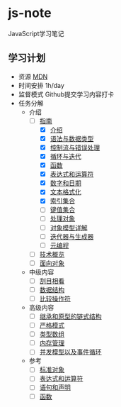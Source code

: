 # js-note
JavaScript学习笔记

## 学习计划

* 资源
[MDN](https://developer.mozilla.org/zh-CN/docs/Web/JavaScript)
* 时间安排
1h/day
* 监督模式
Github提交学习内容打卡
* 任务分解
    - 介绍
        - [ ] [指南](https://developer.mozilla.org/zh-CN/docs/Web/JavaScript/Guide)
            - [x] [介绍](https://developer.mozilla.org/zh-CN/docs/Web/JavaScript/Guide/Introduction)
            - [x] [语法与数据类型](https://developer.mozilla.org/zh-CN/docs/Web/JavaScript/Guide/Grammar_and_types)
            - [x] [控制流与错误处理](https://developer.mozilla.org/zh-CN/docs/Web/JavaScript/Guide/Control_flow_and_error_handling)
            - [x] [循环与迭代](https://developer.mozilla.org/zh-CN/docs/Web/JavaScript/Guide/Loops_and_iteration)
            - [x] [函数](https://developer.mozilla.org/zh-CN/docs/Web/JavaScript/Guide/Functions)
            - [x] [表达式和运算符](https://developer.mozilla.org/zh-CN/docs/Web/JavaScript/Guide/Expressions_and_Operators)
            - [x] [数字和日期](https://developer.mozilla.org/zh-CN/docs/Web/JavaScript/Guide/Numbers_and_dates)
            - [x] [文本格式化](https://developer.mozilla.org/zh-CN/docs/Web/JavaScript/Guide/Text_formatting)
            - [x] [索引集合](https://developer.mozilla.org/zh-CN/docs/Web/JavaScript/Guide/Indexed_collections)
            - [ ] [键值集合](https://developer.mozilla.org/zh-CN/docs/Web/JavaScript/Guide/Keyed_collections)
            - [ ] [处理对象](https://developer.mozilla.org/zh-CN/docs/Web/JavaScript/Guide/Working_with_Objects)
            - [ ] [对象模型详解](https://developer.mozilla.org/zh-CN/docs/Web/JavaScript/Guide/Details_of_the_Object_Model)
            - [ ] [迭代器与生成器](https://developer.mozilla.org/zh-CN/docs/Web/JavaScript/Guide/Iterators_and_Generators)
            - [ ] [元编程](https://developer.mozilla.org/zh-CN/docs/Web/JavaScript/Guide/Meta_programming)
        - [ ] [技术概览](https://developer.mozilla.org/zh-CN/docs/Web/JavaScript/JavaScript_technologies_overview)
        - [ ] [面向对象](https://developer.mozilla.org/zh-CN/docs/Web/JavaScript/Introduction_to_Object-Oriented_JavaScript)
    - 中级内容
        - [ ] [刮目相看](https://developer.mozilla.org/zh-CN/docs/Web/JavaScript/A_re-introduction_to_JavaScript)
        - [ ] [数据结构](https://developer.mozilla.org/zh-CN/docs/Web/JavaScript/Data_structures)
        - [ ] [比较操作符](https://developer.mozilla.org/zh-CN/docs/Web/JavaScript/Equality_comparisons_and_when_to_use_them)
    - 高级内容
        - [ ] [继承和原型的链式结构](https://developer.mozilla.org/zh-CN/docs/Web/JavaScript/Guide/Inheritance_and_the_prototype_chain)
        - [ ] [严格模式](https://developer.mozilla.org/zh-CN/docs/Web/JavaScript/Reference/Strict_mode)
        - [ ] [类型数组](https://developer.mozilla.org/zh-CN/docs/Web/JavaScript/Typed_arrays)
        - [ ] [内存管理](https://developer.mozilla.org/zh-CN/docs/Web/JavaScript/Memory_Management)
        - [ ] [并发模型以及事件循环](https://developer.mozilla.org/zh-CN/docs/Web/JavaScript/EventLoop)
    - 参考
        - [ ] [标准对象](https://developer.mozilla.org/zh-CN/docs/Web/JavaScript/Reference/Global_Objects)
        - [ ] [表达式和运算符](https://developer.mozilla.org/zh-CN/docs/Web/JavaScript/Reference/Operators)
        - [ ] [语句和声明](https://developer.mozilla.org/zh-CN/docs/Web/JavaScript/Reference/Statements)
        - [ ] [函数](https://developer.mozilla.org/zh-CN/docs/Web/JavaScript/Reference/Functions)
